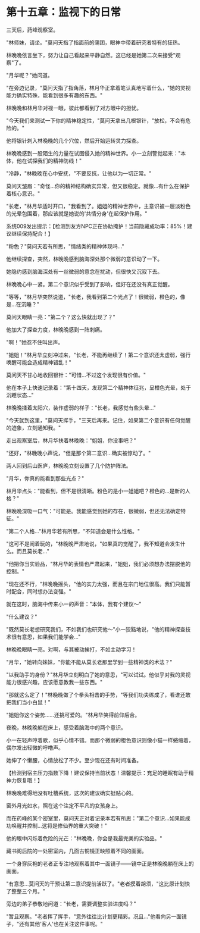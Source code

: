# 第十五章：监视下的日常

三天后，药峰观察室。

"林师妹，请坐。"莫问天指了指面前的蒲团，眼神中带着研究者特有的狂热。

林晚晚依言坐下，努力让自己看起来平静自然。这已经是她第二次来接受"观察"了。

"月华呢？"她问道。

"在旁边记录，"莫问天指了指角落，林月华正拿着笔认真地写着什么，"她的灵视能力确实特殊，能看到很多有趣的东西。"

林晚晚和林月华对视一眼，彼此都看到了对方眼中的担忧。

"今天我们来测试一下你的精神稳定性，"莫问天拿出几根银针，"放松，不会有危险的。"

他将银针刺入林晚晚的几个穴位，然后开始运转灵力探查。

林晚晚感到一股陌生的力量在试图侵入她的精神世界。小一立刻警觉起来："本体，他在试探我们的精神防线！"

"冷静，"林晚晚在心中安抚，"不要反抗，让他以为一切正常。"

莫问天皱眉："奇怪...你的精神结构确实异常，但又很稳定。就像...有什么在保护着核心意识。"

"长老，"林月华适时开口，"我看到了。姐姐的精神世界中，主意识被一层淡粉色的光晕包围着，那应该就是她说的'共情分身'在起保护作用。"

系统009发出提示：【检测到友方NPC正在协助掩护！当前隐藏成功率：85%！建议继续保持配合！】

"粉色？"莫问天若有所思，"情绪类的精神体现吗..."

他继续探查，突然，林晚晚感到脑海深处那个微弱的意识动了一下。

她隐约感到脑海深处有一丝微弱的意念在扰动，但很快又沉寂下去。

林晚晚心中一紧。第二个意识似乎受到了影响，但好在还没有真正觉醒。

"等等，"林月华突然说道，"长老，我看到第二个光点了！很微弱，橙色的，像是...在沉睡？"

莫问天眼睛一亮："第二个？这么快就出现了？"

他加大了探查力度，林晚晚感到一阵刺痛。

"啊！"她忍不住叫出声。

"姐姐！"林月华立刻冲过来，"长老，不能再继续了！第二个意识还太虚弱，强行唤醒可能会造成精神错乱！"

莫问天不甘心地收回银针："可惜...不过这个发现很有价值。"

他在本子上快速记录着："第十四天，发现第二个精神体征兆，呈橙色光晕，处于沉睡状态..."

林晚晚揉着太阳穴，装作虚弱的样子："长老，我感觉有些头晕..."

"今天就到这里，"莫问天挥手，"三天后再来。记住，如果第二个意识有任何觉醒的迹象，立刻通知我。"

走出观察室后，林月华扶着林晚晚："姐姐，你没事吧？"

"还好，"林晚晚小声说，"但是那个第二意识...确实被惊动了。"

两人回到后山医庐，林晚晚立刻设置了几个防护阵法。

"月华，你真的能看到那些光点？"

林月华点头："能看到，但不是很清晰。粉色的是小一姐姐吧？橙色的...是新的人格？"

林晚晚深吸一口气："可能是。我能感觉到她的存在，很微弱，但还无法确定特征。"

"第二个人格..."林月华若有所思，"不知道会是什么性格。"

"这可不是闹着玩的，"林晚晚严肃地说，"如果真的觉醒了，我不知道会发生什么。而且莫长老..."

"他把你当实验品，"林月华的表情也严肃起来，"姐姐，我们必须想办法摆脱他的控制。"

"现在还不行，"林晚晚摇头，"他的实力太强，而且在宗门地位很高。我们只能暂时配合，同时想办法变强。"

就在这时，脑海中传来小一的声音："本体，我有个建议～"

"什么建议？"

"既然莫长老想研究我们，不如我们也研究他～"小一狡黠地说，"他的精神探查技术很有意思，如果我们能学会..."

林晚晚眼睛一亮。对啊，与其被动挨打，不如主动学习！

"月华，"她转向妹妹，"你能不能从莫长老那里学到一些精神类的术法？"

"以我助手的身份？"林月华立刻明白了她的意思，"可以试试。他似乎对我的灵视能力很感兴趣，应该愿意教我一些东西。"

"那就这么定了！"林晚晚做了个拳头相击的手势，"等我们功夫练成了，看谁还敢把我们当小白鼠！"

"姐姐你这个姿势……还挑可爱的。"林月华笑得前仰后合。

夜晚，林晚晚躺在床上，感受着脑海中的两个意识。

小一在轻声哼着歌，似乎心情不错。而那个微弱的橙色意识则像小猫一样蜷缩着，偶尔发出轻微的呼噜声。

她伸了个懒腰，心情放松了不少。至少现在还有时间准备。

【检测到宿主压力指数下降！建议保持当前状态！温馨提示：充足的睡眠有助于精神力恢复哦！】

林晚晚难得地没有吐槽系统，这次的建议确实挺贴心的。

窗外月光如水，照在这个注定不平凡的女孩身上。

而在药峰的某个密室里，莫问天正对着记录本若有所思："第二个意识...如果能成功唤醒并控制...这将是修仙界的重大突破！"

他的眼中闪烁着危险的光芒："林晚晚，你会是我最完美的实验品。"

藏书阁后院的一处密室内，几面古铜镜正映照着不同的画面。

一个身穿灰袍的老者正专注地观察着其中一面镜子——镜中正是林晚晚躺在床上的画面。

"有意思...莫问天的干预让第二意识提前活跃了。"老者摸着胡须，"这比原计划快了整整三个月。"

旁边的弟子恭敬地问道："长老，需要调整实验进度吗？"

"暂且观察。"老者挥了挥手，"意外往往比计划更精彩。况且..."他看向另一面镜子，"还有其他'客人'也在关注这件事呢。"